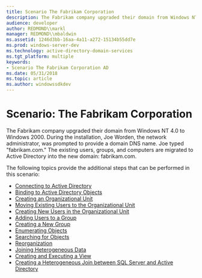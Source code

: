 ```yaml
---
title: Scenario The Fabrikam Corporation
description: The Fabrikam company upgraded their domain from Windows NT 4.0 to Windows 2000.
audience: developer
author: REDMOND\\markl
manager: REDMOND\\mbaldwin
ms.assetid: 1246d3bb-16aa-4a11-a272-15134b55dd7e
ms.prod: windows-server-dev
ms.technology: active-directory-domain-services
ms.tgt_platform: multiple
keywords:
- Scenario The Fabrikam Corporation AD
ms.date: 05/31/2018
ms.topic: article
ms.author: windowssdkdev
---
```


# Scenario: The Fabrikam Corporation

The Fabrikam company upgraded their domain from Windows NT 4.0 to Windows 2000. During the installation, Joe Worden, the network administrator, was prompted to provide a domain DNS name. Joe typed "fabrikam.com." The existing users, groups, and computers are migrated to Active Directory into the new domain: fabrikam.com.

The following topics provide the additional steps that can be performed in this scenario:

-   [Connecting to Active Directory](connecting-to-active-directory.md)
-   [Binding to Active Directory Objects](binding-to-active-directory-objects.md)
-   [Creating an Organizational Unit](creating-an-organizational-unit.md)
-   [Moving Existing Users to the Organizational Unit](moving-existing-users-to-the-organizational-unit.md)
-   [Creating New Users in the Organizational Unit](creating-new-users-in-the-organizational-unit.md)
-   [Adding Users to a Group](adding-users-to-a-group.md)
-   [Creating a New Group](creating-a-new-group.md)
-   [Enumerating Objects](enumerating-objects.md)
-   [Searching for Objects](searching-for-objects.md)
-   [Reorganization](reorganization.md)
-   [Joining Heterogeneous Data](joining-heterogeneous-data.md)
-   [Creating and Executing a View](creating-and-executing-a-view.md)
-   [Creating a Heterogeneous Join between SQL Server and Active Directory](creating-a-heterogeneous-join-between-sql-server-and-active-directory.md)

 

 




